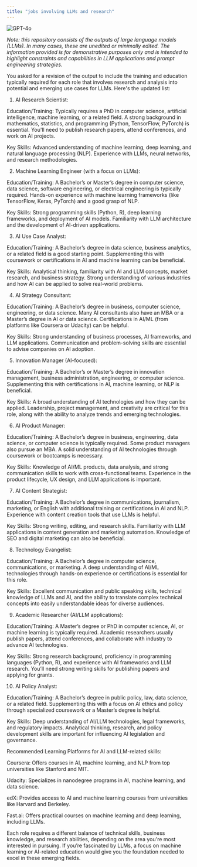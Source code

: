 ```yaml
---
title: "jobs involving LLMs and research"
---
```

![GPT-4o](https://img.shields.io/badge/GPT--4o-3333FF?style=for-the-badge&logo=openai&logoColor=white)



*Note: this repository consists of the outputs of large language models (LLMs). In many cases, these are unedited or minimally edited. The information provided is for demonstrative purposes only and is intended to highlight constraints and capabilities in LLM applications and prompt engineering strategies.*


You asked for a revision of the output to include the training and education typically required for each role that involves research and analysis into potential and emerging use cases for LLMs. Here's the updated list:

1. AI Research Scientist:

Education/Training: Typically requires a PhD in computer science, artificial intelligence, machine learning, or a related field. A strong background in mathematics, statistics, and programming (Python, TensorFlow, PyTorch) is essential. You'll need to publish research papers, attend conferences, and work on AI projects.

Key Skills: Advanced understanding of machine learning, deep learning, and natural language processing (NLP). Experience with LLMs, neural networks, and research methodologies.



2. Machine Learning Engineer (with a focus on LLMs):

Education/Training: A Bachelor’s or Master’s degree in computer science, data science, software engineering, or electrical engineering is typically required. Hands-on experience with machine learning frameworks (like TensorFlow, Keras, PyTorch) and a good grasp of NLP.

Key Skills: Strong programming skills (Python, R), deep learning frameworks, and deployment of AI models. Familiarity with LLM architecture and the development of AI-driven applications.



3. AI Use Case Analyst:

Education/Training: A Bachelor’s degree in data science, business analytics, or a related field is a good starting point. Supplementing this with coursework or certifications in AI and machine learning can be beneficial.

Key Skills: Analytical thinking, familiarity with AI and LLM concepts, market research, and business strategy. Strong understanding of various industries and how AI can be applied to solve real-world problems.



4. AI Strategy Consultant:

Education/Training: A Bachelor’s degree in business, computer science, engineering, or data science. Many AI consultants also have an MBA or a Master’s degree in AI or data science. Certifications in AI/ML (from platforms like Coursera or Udacity) can be helpful.

Key Skills: Strong understanding of business processes, AI frameworks, and LLM applications. Communication and problem-solving skills are essential to advise companies on AI adoption.



5. Innovation Manager (AI-focused):

Education/Training: A Bachelor’s or Master’s degree in innovation management, business administration, engineering, or computer science. Supplementing this with certifications in AI, machine learning, or NLP is beneficial.

Key Skills: A broad understanding of AI technologies and how they can be applied. Leadership, project management, and creativity are critical for this role, along with the ability to analyze trends and emerging technologies.



6. AI Product Manager:

Education/Training: A Bachelor’s degree in business, engineering, data science, or computer science is typically required. Some product managers also pursue an MBA. A solid understanding of AI technologies through coursework or bootcamps is necessary.

Key Skills: Knowledge of AI/ML products, data analysis, and strong communication skills to work with cross-functional teams. Experience in the product lifecycle, UX design, and LLM applications is important.



7. AI Content Strategist:

Education/Training: A Bachelor’s degree in communications, journalism, marketing, or English with additional training or certifications in AI and NLP. Experience with content creation tools that use LLMs is helpful.

Key Skills: Strong writing, editing, and research skills. Familiarity with LLM applications in content generation and marketing automation. Knowledge of SEO and digital marketing can also be beneficial.



8. Technology Evangelist:

Education/Training: A Bachelor’s degree in computer science, communications, or marketing. A deep understanding of AI/ML technologies through hands-on experience or certifications is essential for this role.

Key Skills: Excellent communication and public speaking skills, technical knowledge of LLMs and AI, and the ability to translate complex technical concepts into easily understandable ideas for diverse audiences.



9. Academic Researcher (AI/LLM applications):

Education/Training: A Master’s degree or PhD in computer science, AI, or machine learning is typically required. Academic researchers usually publish papers, attend conferences, and collaborate with industry to advance AI technologies.

Key Skills: Strong research background, proficiency in programming languages (Python, R), and experience with AI frameworks and LLM research. You’ll need strong writing skills for publishing papers and applying for grants.



10. AI Policy Analyst:

Education/Training: A Bachelor’s degree in public policy, law, data science, or a related field. Supplementing this with a focus on AI ethics and policy through specialized coursework or a Master’s degree is helpful.

Key Skills: Deep understanding of AI/LLM technologies, legal frameworks, and regulatory impacts. Analytical thinking, research, and policy development skills are important for influencing AI legislation and governance.




Recommended Learning Platforms for AI and LLM-related skills:

Coursera: Offers courses in AI, machine learning, and NLP from top universities like Stanford and MIT.

Udacity: Specializes in nanodegree programs in AI, machine learning, and data science.

edX: Provides access to AI and machine learning courses from universities like Harvard and Berkeley.

Fast.ai: Offers practical courses on machine learning and deep learning, including LLMs.


Each role requires a different balance of technical skills, business knowledge, and research abilities, depending on the area you're most interested in pursuing. If you’re fascinated by LLMs, a focus on machine learning or AI-related education would give you the foundation needed to excel in these emerging fields.

